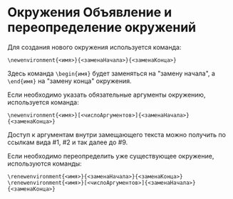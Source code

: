 Окружения
Объявление и переопределение окружений
======================================

Для создания нового окружения используется команда:

    \newenvironment{<имя>}{<заменаНачала>}{<заменаКонца>}

Здесь команда `\begin{имя}` будет заменяться на "замену начала", а `\end{имя}` на "замену конца" окружения.

Если необходимо указать обязательные аргументы окружению, используется команда:

    \newenvironment{<имя>}[<числоАргументов>]{<заменаНачала>}{<заменаКонца>}

Доступ к аргументам внутри замещающего текста можно получить по ссылкам вида #1, #2 и так далее до #9.

Если необходимо переопределить уже существующее окружение, используются команды:

    \renewenvironment{<имя>}{<заменаНачала>}{<заменаКонца>}
    \renewenvironment{<имя>}[<числоАргументов>]{<заменаНачала>}{<заменаКонца>}
